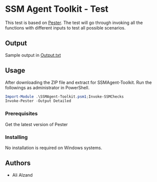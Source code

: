 # SSM Agent Toolkit - Test

This test is based on [Pester](https://github.com/pester/Pester). The test will go through invoking all the functions with different inputs to test all possible scenarios.

## Output

Sample output in [Output.txt](https://github.com/awslabs/aws-support-tools/raw/master/Systems%20Manager/SSMAgent-Toolkit-Windows/SSMAgent-Toolkit/Tests/Output.txt)

## Usage

After downloading the ZIP file and extract for SSMAgent-Toolkit. Run the followings as administrator in PowerShell.

```powershell
Import-Module .\SSMAgent-Toolkit.psm1;Invoke-SSMChecks
Invoke-Pester -Output Detailed
```

### Prerequisites

Get the latest version of Pester 

### Installing

No installation is required on Windows systems.

## Authors

* Ali Alzand